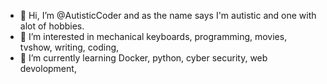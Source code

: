 - 👋 Hi, I’m @AutisticCoder and as the name says I'm autistic and one with alot of hobbies.
- 👀 I’m interested in mechanical keyboards, programming, movies, tvshow, writing, coding,
- 🌱 I’m currently learning Docker, python, cyber security, web devolopment, 



<!---
FighterandWarrior/FighterandWarrior is a ✨ special ✨ repository because its `README.md` (this file) appears on your GitHub profile.
You can click the Preview link to take a look at your changes.
--->
